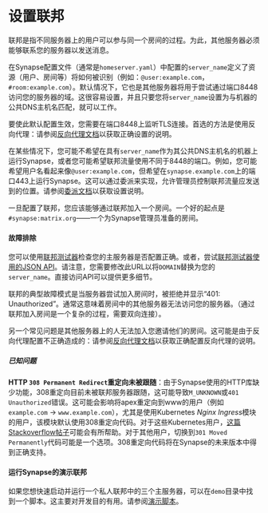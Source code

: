 设置联邦
=====================

联邦是指不同服务器上的用户可以参与同一个房间的过程。为此，其他服务器必须能够联系您的服务器以发送消息。

在Synapse配置文件（通常是`homeserver.yaml`）中配置的`server_name`定义了资源（用户、房间等）将如何被识别（例如：`@user:example.com`，`#room:example.com`）。默认情况下，它也是其他服务器将用于尝试通过端口8448访问您的服务器的域。这很容易设置，并且只要您将`server_name`设置为与机器的公共DNS主机名匹配，就可以工作。

要使此默认配置生效，您需要在端口8448上监听TLS连接。首选的方法是使用反向代理：请参阅[反向代理文档](Synapse%20Docs%20-%20EN/reverse_proxy.md)以获取正确设置的说明。

在某些情况下，您可能不希望在具有`server_name`作为其公共DNS主机名的机器上运行Synapse，或者您可能希望联邦流量使用不同于8448的端口。例如，您可能希望用户名看起来像`@user:example.com`，但希望在`synapse.example.com`上的端口443上运行Synapse。这可以通过委派来实现，允许管理员控制联邦流量应发送到的位置。请参阅[委派文档](Synapse%20Docs%20-%20EN/delegate.md)以获取设置说明。

一旦配置了联邦，您应该能够通过联邦加入一个房间。一个好的起点是`#synapse:matrix.org`——一个为Synapse管理员准备的房间。

#### 故障排除

您可以使用[联邦测试器](https://matrix.org/federationtester)检查您的主服务器是否配置正确。或者，尝试[联邦测试器使用的JSON API](https://matrix.org/federationtester/api/report?server_name=DOMAIN)。请注意，您需要修改此URL以将`DOMAIN`替换为您的`server_name`。直接访问API可以提供更多细节。

联邦的典型故障模式是当服务器尝试加入房间时，被拒绝并显示“401: Unauthorized”。通常这意味着房间中的其他服务器无法访问您的服务器。（通过联邦加入房间是一个复杂的过程，需要双向连接）。

另一个常见问题是其他服务器上的人无法加入您邀请他们的房间。这可能是由于反向代理配置不正确造成的：请参阅[反向代理文档](Synapse%20Docs%20-%20EN/reverse_proxy.md)以获取正确配置反向代理的说明。

##### 已知问题

**HTTP `308 Permanent Redirect`重定向未被跟随**：由于Synapse使用的HTTP库缺少功能，308重定向目前未被联邦服务器跟随，这可能导致`M_UNKNOWN`或`401 Unauthorized`错误。这可能会影响将apex重定向到www的用户（例如`example.com` -> `www.example.com`），尤其是使用Kubernetes *Nginx Ingress*模块的用户，该模块默认使用308重定向代码。对于这些Kubernetes用户，[这篇Stackoverflow帖子](https://stackoverflow.com/a/52617528/5096871)可能会有所帮助。对于其他用户，切换到`301 Moved Permanently`代码可能是一个选项。308重定向代码将在Synapse的未来版本中得到正确支持。

#### 运行Synapse的演示联邦

如果您想快速启动并运行一个私人联邦中的三个主服务器，可以在`demo`目录中找到一个脚本。这主要对开发目的有用。请参阅[演示脚本](https://element-hq.github.io/synapse/develop/development/demo.html)。
